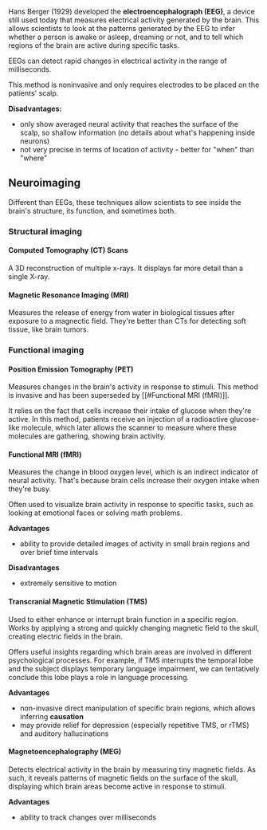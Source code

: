 Hans Berger (1929) developed the **electroencephalograph (EEG)**, a device still used today that measures electrical activity generated by the brain. This allows scientists to look at the patterns generated by the EEG to infer whether a person is awake or asleep, dreaming or not, and to tell which regions of the brain are active during specific tasks.

EEGs can detect rapid changes in electrical activity in the range of milliseconds. 

This method is noninvasive and only requires electrodes to be placed on the patients' scalp.

**Disadvantages:**
- only show averaged neural activity that reaches the surface of the scalp, so shallow information (no details about what's happening inside neurons)
- not very precise in terms of location of activity - better for "when" than "where"

## Neuroimaging

Different than EEGs, these techniques allow scientists to see inside the brain's structure, its function, and sometimes both.

### Structural imaging

#### Computed Tomography (CT) Scans
A 3D reconstruction of multiple x-rays. It displays far more detail than a single X-ray.

#### Magnetic Resonance Imaging (MRI)
Measures the release of energy from water in biological tissues after exposure to a magnectic field. They're better than CTs for detecting soft tissue, like brain tumors.

### Functional imaging
#### Position Emission Tomography (PET)
Measures changes in the brain's activity in response to stimuli. This method is invasive and has been superseded by [[#Functional MRI (fMRI)]].

It relies on the fact that cells increase their intake of glucose when they're active. In this method, patients receive an injection of a radioactive glucose-like molecule, which later allows the scanner to measure where these molecules are gathering, showing brain activity.

#### Functional MRI (fMRI)
Measures the change in blood oxygen level, which is an indirect indicator of neural activity. That's because brain cells increase their oxygen intake when they're busy.

Often used to visualize brain activity in response to specific tasks, such as looking at emotional faces or solving math problems. 

**Advantages**
- ability to provide detailed images of activity in small brain regions and over brief time intervals

**Disadvantages**
- extremely sensitive to motion

#### Transcranial Magnetic Stimulation (TMS)
Used to either enhance or interrupt brain function in a specific region. Works by applying a strong and quickly changing magnetic field to the skull, creating electric fields in the brain.

Offers useful insights regarding which brain areas are involved in different psychological processes. For example, if TMS interrupts the temporal lobe and the subject displays temporary language impairment, we can tentatively conclude this lobe plays a role in language processing.

**Advantages**
- non-invasive direct manipulation of specific brain regions, which allows inferring **causation**
- may provide relief for depression (especially repetitive TMS, or rTMS) and auditory hallucinations

#### Magnetoencephalography (MEG)
Detects electrical activity in the brain by measuring tiny magnetic fields. As such, it reveals patterns of magnetic fields on the surface of the skull, displaying which brain areas become active in response to stimuli.

**Advantages**
- ability to track changes over milliseconds
